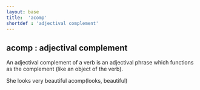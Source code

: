 ```yaml
---
layout: base
title:  'acomp'
shortdef : 'adjectival complement'
---
```



## acomp : adjectival complement
An adjectival complement of a verb is an adjectival phrase which functions as the complement (like an object of the verb). 

<div class="sd-parse">
She looks very beautiful
acomp(looks, beautiful)
</div>

 

